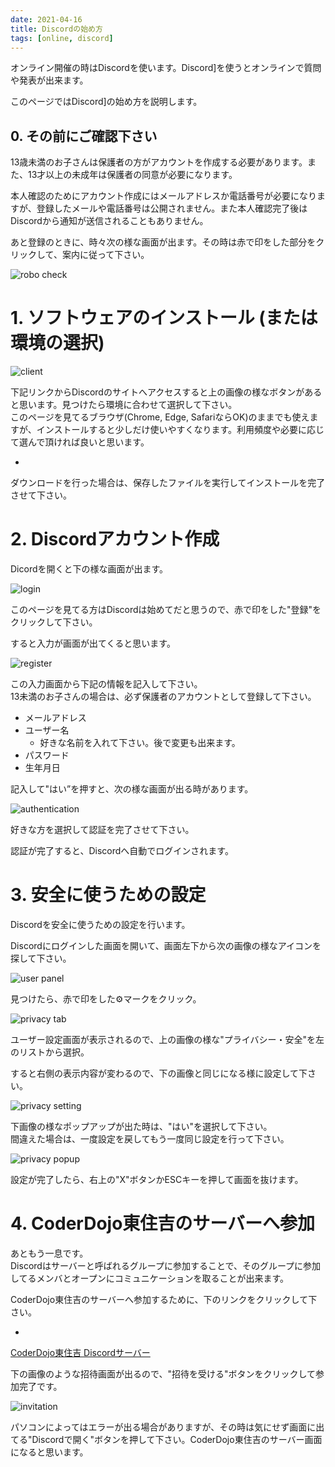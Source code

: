```yaml
---
date: 2021-04-16
title: Discordの始め方
tags: [online, discord]
---
```


オンライン開催の時はDiscordを使います。Discord]を使うとオンラインで質問や発表が出来ます。

このページではDiscord]の始め方を説明します。

## 0. その前にご確認下さい

13歳未満のお子さんは保護者の方がアカウントを作成する必要があります。また、13才以上の未成年は保護者の同意が必要になります。

本人確認のためにアカウント作成にはメールアドレスか電話番号が必要になりますが、登録したメールや電話番号は公開されません。また本人確認完了後はDiscordから通知が送信されることもありません。

あと登録のときに、時々次の様な画面が出ます。その時は赤で印をした部分をクリックして、案内に従って下さい。

![robo check](img/robot_check.png)

# 1. ソフトウェアのインストール (または環境の選択)

![client](img/client.png)

下記リンクからDiscordのサイトへアクセスすると上の画像の様なボタンがあると思います。見つけたら環境に合わせて選択して下さい。  
このページを見てるブラウザ(Chrome, Edge, SafariならOK)のままでも使えますが、インストールすると少しだけ使いやすくなります。利用頻度や必要に応じて選んで頂ければ良いと思います。

- [Discord]: https://discord.com

ダウンロードを行った場合は、保存したファイルを実行してインストールを完了させて下さい。

# 2. Discordアカウント作成

Dicordを開くと下の様な画面が出ます。

![login](img/login.png)

このページを見てる方はDiscordは始めてだと思うので、赤で印をした"登録"をクリックして下さい。

すると入力が画面が出てくると思います。

![register](img/register.png)

この入力画面から下記の情報を記入して下さい。  
13未満のお子さんの場合は、必ず保護者のアカウントとして登録して下さい。

- メールアドレス
- ユーザー名
    - 好きな名前を入れて下さい。後で変更も出来ます。
- パスワード
- 生年月日

記入して"はい”を押すと、次の様な画面が出る時があります。

![authentication](img/authentication.png)

好きな方を選択して認証を完了させて下さい。

認証が完了すると、Discordへ自動でログインされます。

# 3. 安全に使うための設定

Discordを安全に使うための設定を行います。

Discordにログインした画面を開いて、画面左下から次の画像の様なアイコンを探して下さい。

![user panel](img/user_panel.png)

見つけたら、赤で印をした:gear:マークをクリック。

![privacy tab](img/privacy_tab.png)

ユーザー設定画面が表示されるので、上の画像の様な"プライバシー・安全"を左のリストから選択。

すると右側の表示内容が変わるので、下の画像と同じになる様に設定して下さい。

![privacy setting](img/privacy_setting.png)

下画像の様なポップアップが出た時は、"はい"を選択して下さい。  
間違えた場合は、一度設定を戻してもう一度同じ設定を行って下さい。

![privacy popup](img/privacy_popup.png)

設定が完了したら、右上の"X"ボタンかESCキーを押して画面を抜けます。

# 4. CoderDojo東住吉のサーバーへ参加

あともう一息です。  
Discordはサーバーと呼ばれるグループに参加することで、そのグループに参加してるメンバとオープンにコミュニケーションを取ることが出来ます。

CoderDojo東住吉のサーバーへ参加するために、下のリンクをクリックして下さい。

- <a href="https://discord.gg/sT6K3bspqz" target="_blank" rel="noopener noreferrer" class="button special">
CoderDojo東住吉 Discordサーバー
</a>

下の画像のような招待画面が出るので、"招待を受ける"ボタンをクリックして参加完了です。

![invitation](img/invitation.png)

パソコンによってはエラーが出る場合がありますが、その時は気にせず画面に出てる"Discordで開く"ボタンを押して下さい。CoderDojo東住吉のサーバー画面になると思います。

